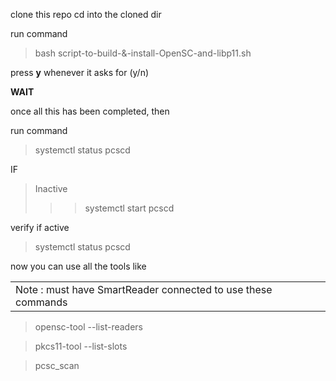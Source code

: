 clone this repo
cd into the cloned dir

run command 
> bash script-to-build-\&-install-OpenSC-and-libp11.sh

press **y** whenever it asks for (y/n)

**WAIT**

once all this has been completed, then

run command
> systemctl status pcscd

IF
> Inactive
>>> systemctl start pcscd

verify if active
> systemctl status pcscd

now you can use all the tools like
<table><tr><td>Note : must have SmartReader connected to use these commands </td></tr></table>

> opensc-tool --list-readers

> pkcs11-tool --list-slots

> pcsc_scan


